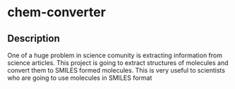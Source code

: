 # chem-converter

## Description

One of a huge problem in science comunity is extracting information from science articles. This project is going to extract structures of molecules and convert them to SMILES formed molecules. This is very useful to scientists who are going to use molecules in SMILES format
